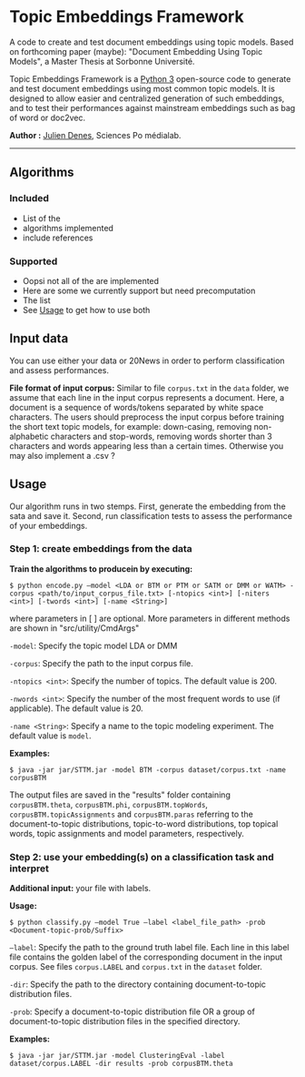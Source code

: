 # Topic Embeddings Framework
A code to create and test document embeddings using topic models. Based on forthcoming paper (maybe): "Document Embedding Using Topic Models", a Master Thesis at Sorbonne Université.

Topic Embeddings Framework is a [Python 3](https://www.python.org/downloads/) open-source code to generate and test document embeddings using most common topic models. It is designed to allow easier and centralized generation of such embeddings, and to test their performances against mainstream embeddings such as bag of word or doc2vec.

**Author :** [Julien Denes](https://github.com/jdenes/), Sciences Po médialab.

---

## Algorithms

### Included

* List of the
* algorithms implemented
* include references

### Supported

* Oopsi not all of the are implemented
* Here are some we currently support but need precomputation
* The list
* See [Usage](#Usage) to get how to use both

## Input data

You can use either your data or 20News in order to perform classification and assess performances.

**File format of input corpus:**  Similar to file `corpus.txt`  in the `data` folder, we assume that each line in the input corpus represents a document. Here, a document is a sequence of words/tokens separated by white space characters. The users should preprocess the input corpus before training the short text topic models, for example: down-casing, removing non-alphabetic characters and stop-words, removing words shorter than 3 characters and words appearing less than a certain times. Otherwise you may also implement a .csv ?

## Usage

Our algorithm runs in two stemps. First, generate the embedding from the sata and save it. Second, run classification tests to assess the performance of your embeddings.

### Step 1: create embeddings from the data

**Train the algorithms to producein by executing:**

	$ python encode.py –model <LDA or BTM or PTM or SATM or DMM or WATM> -corpus <path/to/input_corpus_file.txt> [-ntopics <int>] [-niters <int>] [-twords <int>] [-name <String>]

where parameters in [ ] are optional. More parameters in different methods are shown in "src/utility/CmdArgs"

`-model`: Specify the topic model LDA or DMM

`-corpus`: Specify the path to the input corpus file.

`-ntopics <int>`: Specify the number of topics. The default value is 200.

`-nwords <int>`: Specify the number of the most frequent words to use (if applicable). The default value is 20.

`-name <String>`: Specify a name to the topic modeling experiment. The default value is `model`.

**Examples:**

	$ java -jar jar/STTM.jar -model BTM -corpus dataset/corpus.txt -name corpusBTM

The output files are saved in the "results" folder containing `corpusBTM.theta`, `corpusBTM.phi`, `corpusBTM.topWords`, `corpusBTM.topicAssignments` and `corpusBTM.paras` referring to the document-to-topic distributions, topic-to-word distributions, top topical words, topic assignments and model parameters, respectively. 

### Step 2: use your embedding(s) on a classification task and interpret

**Additional input:** your file with labels.

**Usage:**

	$ python classify.py –model True –label <label_file_path> -prob <Document-topic-prob/Suffix>

`–label`: Specify the path to the ground truth label file. Each line in this label file contains the golden label of the corresponding document in the input corpus. See files `corpus.LABEL` and `corpus.txt` in the `dataset` folder.

`-dir`: Specify the path to the directory containing document-to-topic distribution files.

`-prob`: Specify a document-to-topic distribution file OR a group of document-to-topic distribution files in the specified directory.

**Examples:**

	$ java -jar jar/STTM.jar -model ClusteringEval -label dataset/corpus.LABEL -dir results -prob corpusBTM.theta
